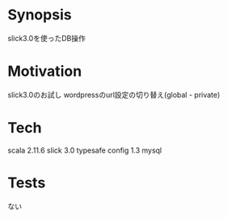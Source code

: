 # Synopsis
slick3.0を使ったDB操作

# Motivation
slick3.0のお試し
wordpressのurl設定の切り替え(global - private)

# Tech
scala 2.11.6
slick 3.0
typesafe config 1.3
mysql

# Tests
ない
